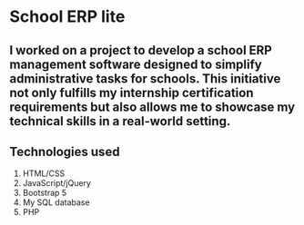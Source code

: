 # School ERP lite
I worked on a project to develop a school ERP management software designed to simplify administrative tasks for schools. This initiative not only fulfills my internship certification requirements but also allows me to showcase my technical skills in a real-world setting.
---
## Technologies used 
1. HTML/CSS
2. JavaScript/jQuery
3. Bootstrap 5
4. My SQL database
5. PHP
